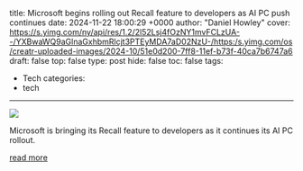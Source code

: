 title: Microsoft begins rolling out Recall feature to developers as AI PC push continues
date: 2024-11-22 18:00:29 +0000
author: "Daniel Howley"
cover: https://s.yimg.com/ny/api/res/1.2/2l52Lsj4fOzNY1mvFCLzUA--/YXBwaWQ9aGlnaGxhbmRlcjt3PTEyMDA7aD02NzU-/https:/s.yimg.com/os/creatr-uploaded-images/2024-10/51e0d200-7ff8-11ef-b73f-40ca7b6747a6
draft: false
top: false
type: post
hide: false
toc: false
tags:
  - Tech
categories:
  - tech
---

![](https://s.yimg.com/ny/api/res/1.2/2l52Lsj4fOzNY1mvFCLzUA--/YXBwaWQ9aGlnaGxhbmRlcjt3PTEyMDA7aD02NzU-/https:/s.yimg.com/os/creatr-uploaded-images/2024-10/51e0d200-7ff8-11ef-b73f-40ca7b6747a6)

Microsoft is bringing its Recall feature to developers as it continues its AI PC rollout.

[read more](https://finance.yahoo.com/news/microsoft-begins-rolling-out-recall-feature-to-developers-as-ai-pc-push-continues-180029894.html)
